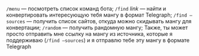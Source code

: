 `/menu` — посмотреть список команд бота;
`/find` _link_ — найти и конвертировать интересующую тебя мангу в формат Telegraph;
`/find —sources` — получить список сайтов, откуда можно скидывать мангу для конвертации;
`/random` — получить рандомную мангу;
Также, ты может просто отправить мне ссылку на мангу из источника, которые я поддерживаю \(`/find —sources`\) и я отправлю тебе эту мангу в формате Telegraph